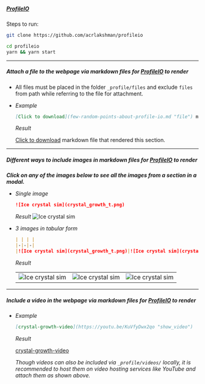 ##### [ProfileIO]

Steps to run:

```sh
git clone https://github.com/acrlakshman/profileio

cd profileio
yarn && yarn start
```

---

##### Attach a file to the webpage via markdown files for [ProfileIO] to render

* All files must be placed in the folder `_profile/files` and exclude `files` from path while referring to the file for attachment.

* _Example_
  ```md
  [Click to download](few-random-points-about-profile-io.md "file") markdown file that rendered this section.
  ```

  _Result_

  [Click to download](few-random-points-about-profile-io.md "file") markdown file that rendered this section.

---

##### Different ways to include images in markdown files for [ProfileIO] to render

**_Click on any of the images below to see all the images from a section in a modal._**

* _Single image_

  ```md
  ![Ice crystal sim](crystal_growth_t.png)
  ```

  _Result_
  ![Ice crystal sim](crystal_growth_t.png)

* _3 images in tabular form_
    ```md
    | | | |
    |-|-|-|
    |![Ice crystal sim](crystal_growth_t.png)|![Ice crystal sim](crystal_growth.png)|![Ice crystal sim](crystal_growth.png)|
    ```

    _Result_
    
    | | | |
    |-|-|-|
    |![Ice crystal sim](crystal_growth_t.png)|![Ice crystal sim](crystal_growth_t.png)|![Ice crystal sim](crystal_growth_t.png)|

---

##### Include a video in the webpage via markdown files for [ProfileIO] to render

* _Example_

  ```md
  [crystal-growth-video](https://youtu.be/KuVfyDwx2qo "show_video")
  ```

  _Result_

  [crystal-growth-video](https://youtu.be/KuVfyDwx2qo "show_video")

  _Though videos can also be included via `_profile/videos/` locally, it is recommended to host them on video hosting services like YouTube and attach them as shown above._

[ProfileIO]: https://github.com/acrlakshman/profileio